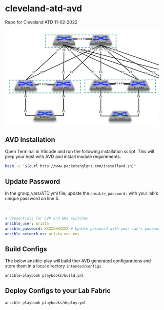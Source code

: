 # cleveland-atd-avd
Repo for Cleveland ATD 11-02-2022

![Topo](images/ATD-Campus-Topo.png)

## AVD Installation
Open Terminal in VScode and run the following installation script.  This will prep your host with AVD and install module requirements.
``` bash
bash -c "$(curl http://www.packetanglers.com/installavd.sh)"
```

## Update Password

In the group_vars/ATD.yml file, update the `ansible_password:` with your lab's unique password on line 5.

``` yaml
---  

# Credentials for CVP and EOS Switches
ansible_user: arista
ansible_password: XXXXXXXXXXX # Update password with your lab's password
ansible_network_os: arista.eos.eos
```

## Build Configs

The below ansible-play will build ther AVD generated configurations and store them in a local directory `intended/configs`.  

``` bash
ansible-playbook playbooks/build.yml
```

## Deploy Configs to your Lab Fabric

``` bash
ansible-playbook playbooks/deploy.yml
```
